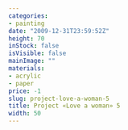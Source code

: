 ```yaml
---
categories:
- painting
date: "2009-12-31T23:59:52Z"
height: 70
inStock: false
isVisible: false
mainImage: ""
materials:
- acrylic
- paper
price: -1
slug: project-love-a-woman-5
title: Project «Love a woman» 5
width: 50
---
```


